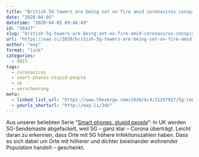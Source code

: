 ```yaml
---
title: "British 5G towers are being set on fire amid coronavirus conspiracy theories"
date: "2020-04-05"
datetime: "2020-04-05 09:48:49"
id: "36437"
slug: "british-5g-towers-are-being-set-on-fire-amid-coronavirus-conspiracy-theories"
url: "https://eay.cc/2020/british-5g-towers-are-being-set-on-fire-amid-coronavirus-conspiracy-theories/"
author: "eay"
format: "link"
categories:
  - 0815
tags:
  - coronavirus
  - smart-phones-stupid-people
  - uk
  - verschworung
meta:
  - linked_list_url: "https://www.theverge.com/2020/4/4/21207927/5g-towers-burning-uk-coronavirus-conspiracy-theory-link"
  - yourls_shorturl: "http://eay.li/3do"
---
```


Aus unserer beliebten Serie “[Smart phones, stupid people](https://eay.cc/tag/smart-phones-stupid-people/)”: In UK werden 5G-Sendemaste abgefackelt, weil 5G – ganz klar – Corona überträgt. Leicht daran zu erkennen, dass Orte mit 5G höhere Infektionszahlen haben. Dass es sich dabei um Orte mit höherer und dichter beieinander wohnender Population handelt – geschenkt.
